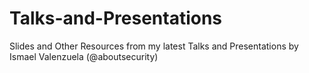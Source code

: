 Talks-and-Presentations
=======================

Slides and Other Resources from my latest Talks and Presentations by Ismael Valenzuela (@aboutsecurity)
